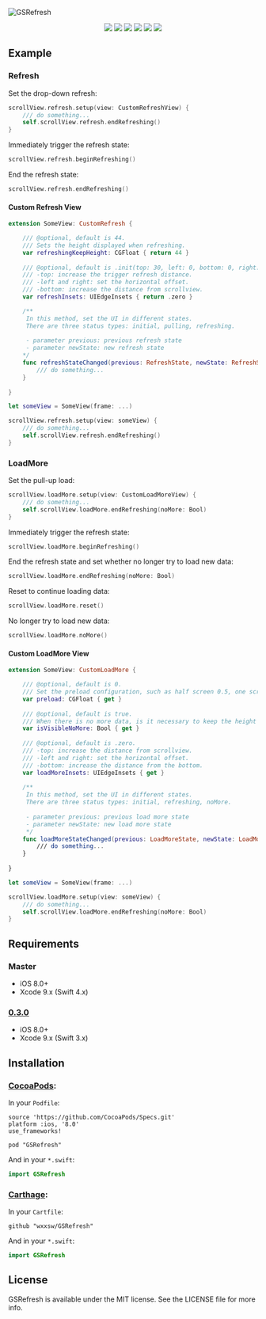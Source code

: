 ![GSRefresh](https://github.com/wxxsw/GSRefresh/blob/master/ScreenShots/logo.png)

<p align="center">
<a href="https://developer.apple.com/swift"><img src="https://img.shields.io/badge/language-swift4-f48041.svg?style=flat"></a>
<a href="https://developer.apple.com/ios"><img src="https://img.shields.io/badge/platform-iOS%208%2B-blue.svg?style=flat"></a>
<a href="https://github.com/Carthage/Carthage"><img src="https://img.shields.io/badge/Carthage-compatible-4BC51D.svg?style=flat"></a>
<a href="http://cocoadocs.org/docsets/GSRefresh"><img src="https://img.shields.io/badge/Cocoapods-compatible-4BC51D.svg?style=flat"></a>
<a href="https://github.com/wxxsw/GSRefresh/blob/master/LICENSE"><img src="http://img.shields.io/badge/license-MIT-lightgrey.svg?style=flat"></a>
<a href="https://github.com/wxxsw/GSRefresh/tree/0.4.4"><img src="https://img.shields.io/badge/release-0.4.4-blue.svg"></a>
</p>

<!--## Demo

![](https://github.com/wxxsw/GSRefresh/blob/master/ScreenShots/demo.gif)-->

## Example

### Refresh

Set the drop-down refresh:
```swift
scrollView.refresh.setup(view: CustomRefreshView) {
	/// do something...
	self.scrollView.refresh.endRefreshing()
}
```

Immediately trigger the refresh state:
```swift
scrollView.refresh.beginRefreshing()
```

End the refresh state:
```swift
scrollView.refresh.endRefreshing()
```

#### Custom Refresh View

```swift
extension SomeView: CustomRefresh {

    /// @optional, default is 44.
    /// Sets the height displayed when refreshing.
    var refreshingKeepHeight: CGFloat { return 44 }
    
    /// @optional, default is .init(top: 30, left: 0, bottom: 0, right: 0).
    /// -top: increase the trigger refresh distance.
    /// -left and right: set the horizontal offset.
    /// -bottom: increase the distance from scrollview.
    var refreshInsets: UIEdgeInsets { return .zero }

    /**
     In this method, set the UI in different states.
     There are three status types: initial, pulling, refreshing.
    
     - parameter previous: previous refresh state
     - parameter newState: new refresh state
    */
    func refreshStateChanged(previous: RefreshState, newState: RefreshState) {
  	    /// do something...
    }
  
}

let someView = SomeView(frame: ...)

scrollView.refresh.setup(view: someView) {
	/// do something...
	self.scrollView.refresh.endRefreshing()
}
```

### LoadMore

Set the pull-up load:
```swift
scrollView.loadMore.setup(view: CustomLoadMoreView) {
	/// do something...
	self.scrollView.loadMore.endRefreshing(noMore: Bool)
}
```

Immediately trigger the refresh state:
```swift
scrollView.loadMore.beginRefreshing()
```

End the refresh state and set whether no longer try to load new data:
```swift
scrollView.loadMore.endRefreshing(noMore: Bool)
```

Reset to continue loading data:
```swift
scrollView.loadMore.reset()
```

No longer try to load new data:
```swift
scrollView.loadMore.noMore()
```

#### Custom LoadMore View

```swift
extension SomeView: CustomLoadMore {

    /// @optional, default is 0.
    /// Set the preload configuration, such as half screen 0.5, one screen is 1, two screens are 2, no preload is 0.
    var preload: CGFloat { get }
    
    /// @optional, default is true.
    /// When there is no more data, is it necessary to keep the height of the custom view? If it is false, it will not be displayed.
    var isVisibleNoMore: Bool { get }
    
    /// @optional, default is .zero.
    /// -top: increase the distance from scrollview.
    /// -left and right: set the horizontal offset.
    /// -bottom: increase the distance from the bottom.
    var loadMoreInsets: UIEdgeInsets { get }
    
    /**
     In this method, set the UI in different states.
     There are three status types: initial, refreshing, noMore.
     
     - parameter previous: previous load more state
     - parameter newState: new load more state
     */
    func loadMoreStateChanged(previous: LoadMoreState, newState: LoadMoreState)
  	    /// do something...
    }
  
}

let someView = SomeView(frame: ...)

scrollView.loadMore.setup(view: someView) {
	/// do something...
	self.scrollView.loadMore.endRefreshing(noMore: Bool)
}
```

## Requirements

### Master

- iOS 8.0+
- Xcode 9.x (Swift 4.x)

### [0.3.0](https://github.com/wxxsw/GSRefresh/tree/0.3.0)

- iOS 8.0+
- Xcode 9.x (Swift 3.x)

## Installation

### [CocoaPods](http://cocoapods.org/):

In your `Podfile`:
```
source 'https://github.com/CocoaPods/Specs.git'
platform :ios, '8.0'
use_frameworks!

pod "GSRefresh"
```

And in your `*.swift`:
```swift
import GSRefresh
```

### [Carthage](https://github.com/Carthage/Carthage):

In your `Cartfile`:

```
github "wxxsw/GSRefresh"
```

And in your `*.swift`:
```swift
import GSRefresh
```

## License

GSRefresh is available under the MIT license. See the LICENSE file for more info.
